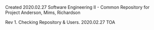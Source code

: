 Created 2020.02.27
Software Engineering II - Common Repository for Project
Anderson, Mims, Richardson


Rev 1.  Checking Repository & Users.  2020.02.27   TOA
